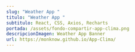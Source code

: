 ```yaml
---
slug: "Weather App "
titulo: "Weather App "
subtitulo: React, CSS, Axios, Recharts
portada: /assets/fondo-compartir-app-clima.png
descripcionImagen: Weather App Banner
url: https://monknow.github.io/App-Clima/
---
```

